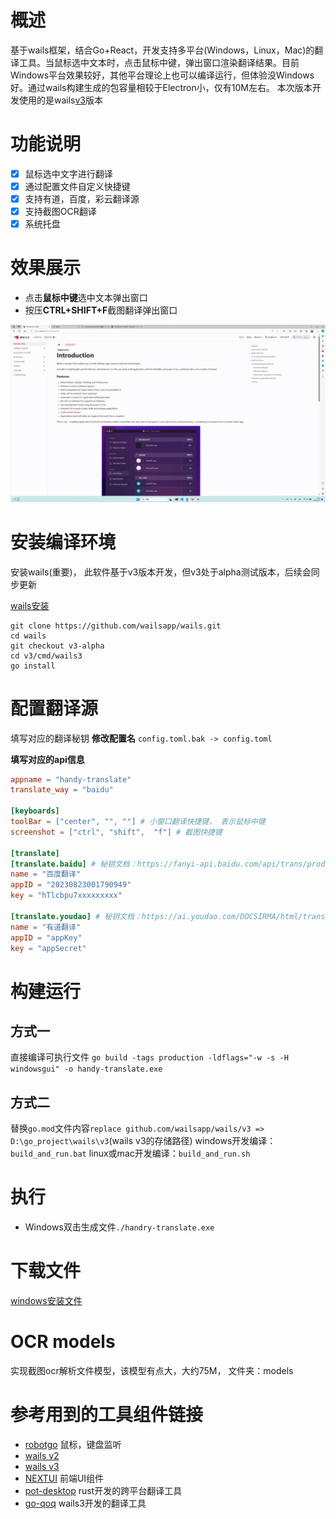 # 概述
基于wails框架，结合Go+React，开发支持多平台(Windows，Linux，Mac)的翻译工具。当鼠标选中文本时，点击鼠标中键，弹出窗口渲染翻译结果。目前Windows平台效果较好，其他平台理论上也可以编译运行，但体验没Windows好。通过wails构建生成的包容量相较于Electron小，仅有10M左右。 本次版本开发使用的是wails[v3](https://v3alpha.wails.io/)版本

# 功能说明
- [X] 鼠标选中文字进行翻译
- [X] 通过配置文件自定义快捷键
- [X] 支持有道，百度，彩云翻译源
- [X] 支持截图OCR翻译
- [X] 系统托盘
  
# 效果展示
- 点击**鼠标中键**选中文本弹出窗口
- 按压**CTRL+SHIFT+F**截图翻译弹出窗口

![示例视频](https://raw.githubusercontent.com/byzze/oss/main/handly-translate/effect.gif)

# 安装编译环境
安装wails(重要)， 此软件基于v3版本开发，但v3处于alpha测试版本，后续会同步更新

[wails安装](https://v3alpha.wails.io/getting-started/installation/)
```
git clone https://github.com/wailsapp/wails.git
cd wails
git checkout v3-alpha
cd v3/cmd/wails3
go install
```

# 配置翻译源
填写对应的翻译秘钥
**修改配置名**
`config.toml.bak -> config.toml`

**填写对应的api信息**
```toml
appname = "handy-translate"
translate_way = "baidu"

[keyboards] 
toolBar = ["center", "", ""] # 小窗口翻译快捷键， 表示鼠标中键
screenshot = ["ctrl", "shift",  "f"] # 截图快捷键

[translate]
[translate.baidu] # 秘钥文档：https://fanyi-api.baidu.com/api/trans/product/apidoc
name = "百度翻译"
appID = "20230823001790949"
key = "hTlcbpu7xxxxxxxxx"

[translate.youdao] # 秘钥文档：https://ai.youdao.com/DOCSIRMA/html/trans/api/wbfy/index.html
name = "有道翻译"
appID = "appKey"
key = "appSecret"
```

# 构建运行

## 方式一
直接编译可执行文件
`go build -tags production -ldflags="-w -s -H windowsgui" -o handy-translate.exe` 

## 方式二
替换`go.mod`文件内容`replace github.com/wailsapp/wails/v3 => D:\go_project\wails\v3`(wails v3的存储路径)
windows开发编译：`build_and_run.bat`
linux或mac开发编译：`build_and_run.sh`

# 执行
- Windows双击生成文件`./handry-translate.exe`

# 下载文件
[windows安装文件](https://github.com/byzze/handy-translate/releases/download/v1.0.2/handy-translate-amd64-installer.exe)
# OCR models
实现截图ocr解析文件模型，该模型有点大，大约75M， 文件夹：models

# 参考用到的工具组件链接
- [robotgo](https://github.com/go-vgo/robotgo) 鼠标，键盘监听
- [wails v2](https://wails.io)
- [wails v3](https://v3alpha.wails.io/)
- [NEXTUI](https://nextui.org/) 前端UI组件
- [pot-desktop](https://github.com/pot-app/pot-desktop) rust开发的跨平台翻译工具
- [go-qoq](https://github.com/duolabmeng6/go-qoq) wails3开发的翻译工具